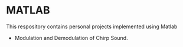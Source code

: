 # MATLAB
This respository contains personal projects implemented using Matlab
* Modulation and Demodulation of Chirp Sound.
